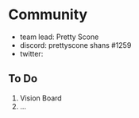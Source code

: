 # Community

- team lead: Pretty Scone
- discord: prettyscone shans #1259
- twitter: 

## To Do
1. Vision Board
2. ...

